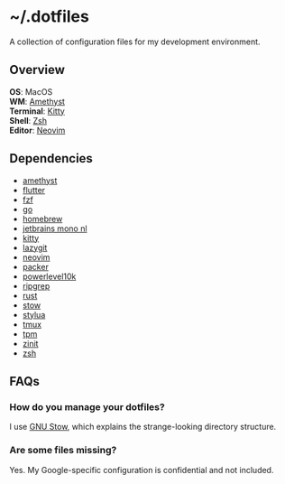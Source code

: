 # ~/.dotfiles

A collection of configuration files for my development environment.

## Overview

**OS**: MacOS \
**WM**: [Amethyst](https://github.com/ianyh/Amethyst) \
**Terminal**: [Kitty](https://sw.kovidgoyal.net/kitty) \
**Shell**: [Zsh](https://www.zsh.org/) \
**Editor**: [Neovim](https://neovim.io)

## Dependencies

* [amethyst](https://github.com/ianyh/Amethyst)
* [flutter](https://flutter.dev/)
* [fzf](https://github.com/junegunn/fzf)
* [go](https://golang.org/)
* [homebrew](https://brew.sh/)
* [jetbrains mono nl](https://www.jetbrains.com/lp/mono/)
* [kitty](https://sw.kovidgoyal.net/kitty)
* [lazygit](https://github.com/jesseduffield/lazygit)
* [neovim](https://neovim.io)
* [packer](https://github.com/wbthomason/packer.nvim)
* [powerlevel10k](https://github.com/romkatv/powerlevel10k)
* [ripgrep](https://github.com/BurntSushi/ripgrep)
* [rust](https://www.rust-lang.org/)
* [stow](https://www.gnu.org/software/stow/manual/stow.html)
* [stylua](https://github.com/JohnnyMorganz/StyLua)
* [tmux](https://github.com/tmux/tmux)
* [tpm](https://github.com/tmux-plugins/tpm)
* [zinit](https://github.com/zdharma/zinit)
* [zsh](https://www.zsh.org/)

## FAQs

### How do you manage your dotfiles?
I use [GNU Stow](https://www.gnu.org/software/stow/manual/stow.html), which
explains the strange-looking directory structure.

### Are some files missing?
Yes. My Google-specific configuration is confidential and not included.

